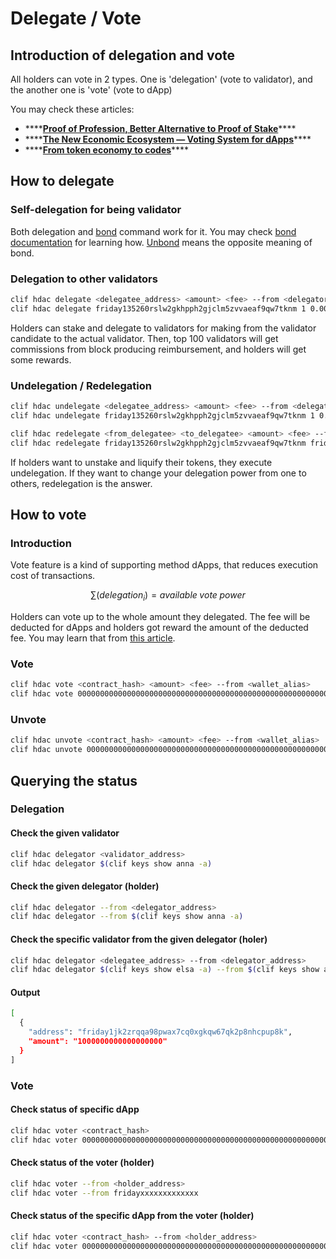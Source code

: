 # Delegate / Vote

## Introduction of delegation and vote

All holders can vote in 2 types. One is 'delegation' \(vote to validator\), and the another one is 'vote' \(vote to dApp\)

You may check these articles:

* \*\*\*\*[**Proof of Profession, Better Alternative to Proof of Stake**](https://medium.com/hdac/proof-of-profession-better-alternative-to-proof-of-stake-b9460e47928a)\*\*\*\*
* \*\*\*\*[**The New Economic Ecosystem — Voting System for dApps**](https://medium.com/hdac/the-new-economic-ecosystem-voting-system-for-dapps-844c1e1f3b1d)\*\*\*\*
* \*\*\*\*[**From token economy to codes**](https://medium.com/hdac/from-token-economy-to-codes-24e9133b1732)\*\*\*\*

## How to delegate

### Self-delegation for being validator

Both delegation and [bond](play-with-hdac-token.md#bond) command work for it. You may check [bond documentation](play-with-hdac-token.md#bond) for learning how. [Unbond](play-with-hdac-token.md#unbond) means the opposite meaning of bond.

### Delegation to other validators

```bash
clif hdac delegate <delegatee_address> <amount> <fee> --from <delegator_wallet_alias>
clif hdac delegate friday135260rslw2gkhpph2gjclm5zvvaeaf9qw7tknm 1 0.002 --from enna
```

Holders can stake and delegate to validators for making from the validator candidate to the actual validator. Then, top 100 validators will get commissions from block producing reimbursement, and holders will get some rewards.

### Undelegation / Redelegation

```bash
clif hdac undelegate <delegatee_address> <amount> <fee> --from <delegator_wallet_alias>
clif hdac undelegate friday135260rslw2gkhpph2gjclm5zvvaeaf9qw7tknm 1 0.002 --from enna
```

```bash
clif hdac redelegate <from_delegatee> <to_delegatee> <amount> <fee> --from <delegator_wallet_alias>
clif hdac redelegate friday135260rslw2gkhpph2gjclm5zvvaeaf9qw7tknm friday1yvmwx4j67qfryn8k2m0xxv8vvcn87cy4wz8wlg 1 0.002 --from enna
```

If holders want to unstake and liquify their tokens, they execute undelegation. If they want to change your delegation power from one to others, redelegation is the answer.

## How to vote

### Introduction

Vote feature is a kind of supporting method dApps, that reduces execution cost of transactions.

$$
\sum (delegation_i) = available\;vote\;power
$$

Holders can vote up to the whole amount they delegated. The fee will be deducted for dApps and holders got reward the amount of the deducted fee. You may learn that from [this article](https://medium.com/hdac/from-token-economy-to-codes-24e9133b1732).

### Vote

```bash
clif hdac vote <contract_hash> <amount> <fee> --from <wallet_alias>
clif hdac vote 0000000000000000000000000000000000000000000000000000000000000000 1 0.002 --from fridayxxxxxxxxxxxxx
```

### Unvote

```bash
clif hdac unvote <contract_hash> <amount> <fee> --from <wallet_alias>
clif hdac unvote 0000000000000000000000000000000000000000000000000000000000000000 1 0.002 --from fridayxxxxxxxxxxxxx
```

## Querying the status

### Delegation

#### Check the given validator

```bash
clif hdac delegator <validator_address>
clif hdac delegator $(clif keys show anna -a)
```

#### Check the given delegator \(holder\)

```bash
clif hdac delegator --from <delegator_address>
clif hdac delegator --from $(clif keys show anna -a)
```

#### Check the specific validator from the given delegator \(holer\)

```bash
clif hdac delegator <delegatee_address> --from <delegator_address>
clif hdac delegator $(clif keys show elsa -a) --from $(clif keys show anna -a)
```

#### Output

```bash
[
  {
    "address": "friday1jk2zrqqa98pwax7cq0xgkqw67qk2p8nhcpup8k",
    "amount": "1000000000000000000"
  }
]
```

### Vote

#### Check status of specific dApp

```bash
clif hdac voter <contract_hash>
clif hdac voter 0000000000000000000000000000000000000000000000000000000000000000
```

#### Check status of the voter \(holder\)

```bash
clif hdac voter --from <holder_address>
clif hdac voter --from fridayxxxxxxxxxxxxx
```

#### Check status of the specific dApp from the voter \(holder\)

```bash
clif hdac voter <contract_hash> --from <holder_address>
clif hdac voter 0000000000000000000000000000000000000000000000000000000000000000 --from fridayxxxxxxxxxxxxx
```

